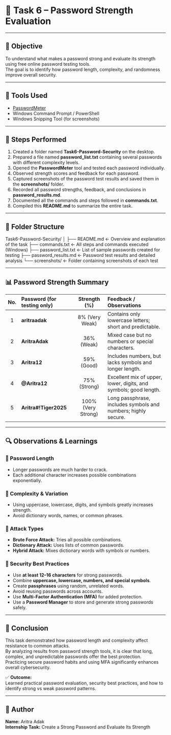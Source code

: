 # 🧩 Task 6 – Password Strength Evaluation

---

## 🎯 Objective
To understand what makes a password strong and evaluate its strength using free online password testing tools.  
The goal is to identify how password length, complexity, and randomness improve overall security.

---

## 🧰 Tools Used
- [PasswordMeter](https://www.passwordmeter.com)   
- Windows Command Prompt / PowerShell  
- Windows Snipping Tool (for screenshots)

---

## 🧠 Steps Performed

1. Created a folder named **Task6-Password-Security** on the desktop.  
2. Prepared a file named **password_list.txt** containing several passwords with different complexity levels.  
3. Opened the **PasswordMeter** tool and tested each password individually.  
4. Observed strength scores and feedback for each password.  
5. Captured screenshots of the password test results and saved them in the **screenshots/** folder.  
6. Recorded all password strengths, feedback, and conclusions in **password_results.md**.  
7. Documented all the commands and steps followed in **commands.txt**.  
8. Compiled this **README.md** to summarize the entire task.

---

## 📂 Folder Structure
Task6-Password-Security/
│
├── README.md ← Overview and explanation of the task
├── commands.txt ← All steps and commands executed (Windows)
├── password_list.txt ← List of sample passwords created for testing
├── password_results.md ← Password test results and detailed analysis
└── screenshots/ ← Folder containing screenshots of each test

---

## 📊 Password Strength Summary

| No. | Password (for testing only) | Strength (%) | Feedback / Observations |
|:---:|:-----------------------------|:-------------:|:------------------------|
| 1 | **aritraadak** | 8% (Very Weak) | Contains only lowercase letters; short and predictable. |
| 2 | **AritraAdak** | 36% (Weak) | Mixed case but no numbers or special characters. |
| 3 | **Aritra12** | 59% (Good) | Includes numbers, but lacks symbols and longer length. |
| 4 | **@Aritra12** | 75% (Strong) | Excellent mix of upper, lower, digits, and symbols; good length. |
| 5 | **Aritra#!Tiger2025** | 100% (Very Strong) | Long passphrase, includes symbols and numbers; highly secure. |

---

## 🔍 Observations & Learnings

### 🔸 Password Length
- Longer passwords are much harder to crack.  
- Each additional character increases possible combinations exponentially.

### 🔸 Complexity & Variation
- Using uppercase, lowercase, digits, and symbols greatly increases strength.  
- Avoid dictionary words, names, or common phrases.

### 🔸 Attack Types
- **Brute Force Attack:** Tries all possible combinations.  
- **Dictionary Attack:** Uses lists of common passwords.  
- **Hybrid Attack:** Mixes dictionary words with symbols or numbers.

### 🔸 Security Best Practices
- Use **at least 12–16 characters** for strong passwords.  
- Combine **uppercase, lowercase, numbers, and special symbols**.  
- Create **passphrases** using random, unrelated words.  
- Avoid reusing passwords across accounts.  
- Use **Multi-Factor Authentication (MFA)** for added protection.  
- Use a **Password Manager** to store and generate strong passwords safely.

---

## 🏁 Conclusion
This task demonstrated how password length and complexity affect resistance to common attacks.  
By analyzing results from password strength tools, it is clear that long, complex, and unpredictable passwords offer the best protection.  
Practicing secure password habits and using MFA significantly enhances overall cybersecurity.

✅ **Outcome:**  
Learned practical password evaluation, security best practices, and how to identify strong vs weak password patterns.

---

## 🪪 Author
**Name:** Aritra Adak  
**Internship Task:** Create a Strong Password and Evaluate Its Strength 

